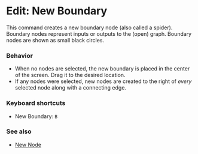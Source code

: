 # Edit: New Boundary

This command creates a new boundary node (also called a spider).
Boundary nodes represent inputs or outputs to the (open) graph.
Boundary nodes are shown as small black circles.

### Behavior
* When no nodes are selected, the new boundary is placed in the center of the screen.  Drag it to the desired location.
* If any nodes were selected, new nodes are created to the right of *every* selected node along with a connecting edge.

### Keyboard shortcuts
* New Boundary: `B`

### See also
* [New Node](edit-new-node.md)